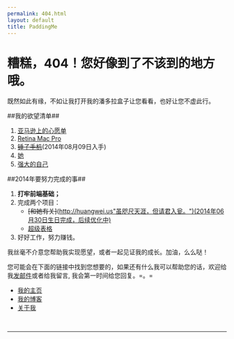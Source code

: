 ```yaml
---
permalink: 404.html
layout: default
title: PaddingMe
---
```

# 糟糕，404！您好像到了不该到的地方哦。

既然如此有缘，不如让我打开我的潘多拉盒子让您看看，也好让您不虚此行。


##我的欲望清单##
  1. [亚马逊上的心愿单](http://www.amazon.cn/registry/wishlist/3N62ZPTDUYLZE/ref=cm_wl_act_vv?_encoding=UTF8&reveal=&visitor-view=1)
  2. [Retina Mac Pro](http://store.apple.com/cn-k12/buy-mac/macbook-pro?product=ME866CH/A&step=config)
  3. <del>[锤子手机](http://www.smartisan.cn/)</del>(2014年08月09日入手)
  4. [她]("你在哪儿呢，我等你很久了!")
  5. [强大的自己]("我还在努力，请你相信，我正在努力变得强大！")

##2014年要努力完成的事##
  1. <strong>打牢前端基础；</strong>
  2. 完成两个项目：
     * <del>[和她有关]</del>(http://huangwei.us"虽咫尺天涯，但请君入瓮。")(2014年06月30日生日完成，后续优化中)
     * [超级表格](http://supertable.me"我要一个人做完它，想想很害怕")
  3. 好好工作，努力赚钱。


我丝毫不介意您帮助我实现愿望，或者一起见证我的成长。加油，么么哒！

您可能会在下面的链接中找到您想要的，如果还有什么我可以帮助您的话，欢迎给我<a href="mailto:padding4me@gmail.com">发邮件</a>或者给我留言, 我会第一时间给您回复。=。=


* [我的主页](/ "PaddingMe")
* [我的博客](/blog "padding.me/blog")
* [关于我](/about.html "padding.me/about.html")

<br>
<hr>


<div class="ds-thread"  data-title="{{page.title}}" data-url="http://padding.me{{ page.url }}"><a name="comments"></a></div>
<script type="text/javascript">
var duoshuoQuery = {short_name:"paddingme"};
  (function() {
    var ds = document.createElement('script');
    ds.type = 'text/javascript';ds.async = true;
    ds.src = (document.location.protocol == 'https:' ? 'https:' : 'http:') + '//static.duoshuo.com/embed.js';
    ds.charset = 'UTF-8';
    (document.getElementsByTagName('head')[0] 
     || document.getElementsByTagName('body')[0]).appendChild(ds);
  })();
  </script>
